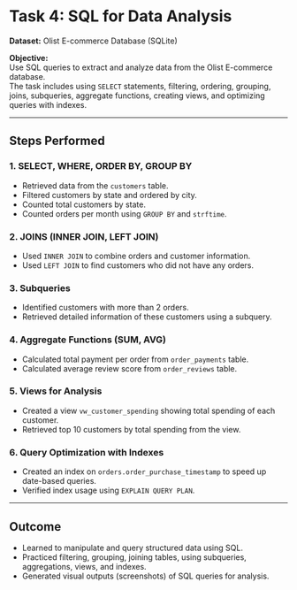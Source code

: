 # Task 4: SQL for Data Analysis

**Dataset:** Olist E-commerce Database (SQLite)  

**Objective:**  
Use SQL queries to extract and analyze data from the Olist E-commerce database.  
The task includes using `SELECT` statements, filtering, ordering, grouping, joins, subqueries, aggregate functions, creating views, and optimizing queries with indexes.

---

## Steps Performed

### 1. SELECT, WHERE, ORDER BY, GROUP BY
- Retrieved data from the `customers` table.
- Filtered customers by state and ordered by city.
- Counted total customers by state.
- Counted orders per month using `GROUP BY` and `strftime`.

### 2. JOINS (INNER JOIN, LEFT JOIN)
- Used `INNER JOIN` to combine orders and customer information.
- Used `LEFT JOIN` to find customers who did not have any orders.

### 3. Subqueries
- Identified customers with more than 2 orders.
- Retrieved detailed information of these customers using a subquery.

### 4. Aggregate Functions (SUM, AVG)
- Calculated total payment per order from `order_payments` table.
- Calculated average review score from `order_reviews` table.

### 5. Views for Analysis
- Created a view `vw_customer_spending` showing total spending of each customer.
- Retrieved top 10 customers by total spending from the view.

### 6. Query Optimization with Indexes
- Created an index on `orders.order_purchase_timestamp` to speed up date-based queries.
- Verified index usage using `EXPLAIN QUERY PLAN`.

---

## Outcome
- Learned to manipulate and query structured data using SQL.
- Practiced filtering, grouping, joining tables, using subqueries, aggregations, views, and indexes.
- Generated visual outputs (screenshots) of SQL queries for analysis.
